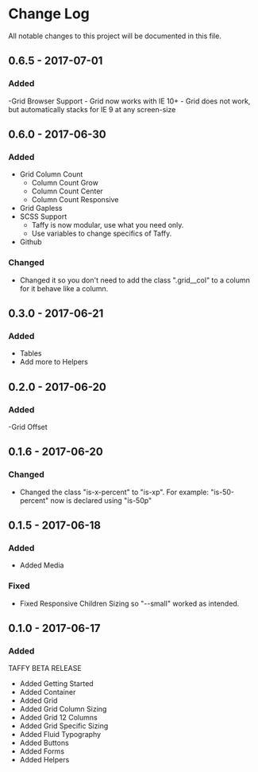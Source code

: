 # Change Log
All notable changes to this project will be documented in this file.

## 0.6.5 - 2017-07-01
### Added
-Grid Browser Support
	- Grid now works with IE 10+
	- Grid does not work, but automatically stacks for IE 9 at any screen-size


## 0.6.0 - 2017-06-30
### Added
- Grid Column Count
	- Column Count Grow
	- Column Count Center
	- Column Count Responsive
- Grid Gapless
- SCSS Support
	- Taffy is now modular, use what you need only.
	- Use variables to change specifics of Taffy.
- Github
### Changed
- Changed it so you don't need to add the class ".grid__col" to a column for it behave like a column.

## 0.3.0 - 2017-06-21
### Added
- Tables
- Add more to Helpers

## 0.2.0 - 2017-06-20
### Added
-Grid Offset

## 0.1.6 - 2017-06-20
### Changed
- Changed the class "is-x-percent" to "is-xp". For example: "is-50-percent" now is declared using "is-50p"

## 0.1.5 - 2017-06-18
### Added
- Added Media
### Fixed
- Fixed Responsive Children Sizing so "--small" worked as intended.

## 0.1.0 - 2017-06-17
### Added
TAFFY BETA RELEASE
- Added Getting Started
- Added Container 
- Added Grid
- Added Grid Column Sizing
- Added Grid 12 Columns
- Added Grid Specific Sizing
- Added Fluid Typography
- Added Buttons
- Added Forms
- Added Helpers